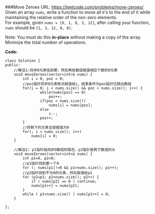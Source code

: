 ###Move Zeroes
URL: https://leetcode.com/problems/move-zeroes/</br>
Given an array `nums`, write a function to move all `0`'s to the end of it while maintaining the relative order of the non-zero elements.</br>
For example, given `nums = [0, 1, 0, 3, 12]`, after calling your function, `nums` should be `[1, 3, 12, 0, 0]`.

Note:
You must do this __in-place__ without making a copy of the array.
Minimize the total number of operations.

__Code:__

	class Solution {
	public:
		//解法1:将非0元素往前挪，然后再给数组赋值相应个数的0元素
	    void moveZeroes(vector<int>& nums) {
	        int i = 0, poz = 0;
	        //poz指针将非0元素依次赋值给i，结束条件为poz指针已跳出数组
	        for(i = 0; i < nums.size() && poz < nums.size(); i++) {
	                while(nums[poz] == 0)
	                    poz++;
	                if(poz < nums.size())
	                    nums[i] = nums[poz];
	                else
	                    i--;
	                poz++;
	        }
	        //将剩下的元素全部赋值为0
	        for(; i < nums.size(); i++)
	            nums[i] = 0;
	    }

	    //解法2: p1指针指向非0数组的尾巴，p2指针是剩下数组的头
	    void moveZeroes(vector<int>& nums) {
	        int p1=0, p2=0;
	        //p1指针找到第一个0
	        for (; nums[p1]!=0 && p1<nums.size(); p1++);
	        //p2指针找到不为0的元素，然后赋值给p1
	        for (p2=p1; p2<nums.size(); p2++) {
	            if ( nums[p2] == 0 ) continue;
	            nums[p1++] = nums[p2]; 
	        }    
	        while ( p1<nums.size() ) nums[p1++] = 0;
	    }

	};